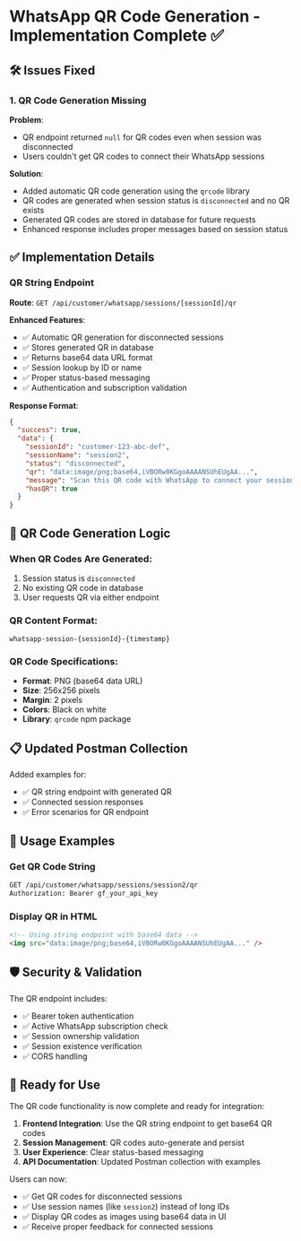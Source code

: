 # WhatsApp QR Code Generation - Implementation Complete ✅

## 🛠️ **Issues Fixed**

### 1. **QR Code Generation Missing**
**Problem**: 
- QR endpoint returned `null` for QR codes even when session was disconnected
- Users couldn't get QR codes to connect their WhatsApp sessions

**Solution**:
- Added automatic QR code generation using the `qrcode` library
- QR codes are generated when session status is `disconnected` and no QR exists
- Generated QR codes are stored in database for future requests
- Enhanced response includes proper messages based on session status

## ✅ **Implementation Details**

### QR String Endpoint
**Route**: `GET /api/customer/whatsapp/sessions/[sessionId]/qr`

**Enhanced Features**:
- ✅ Automatic QR generation for disconnected sessions
- ✅ Stores generated QR in database 
- ✅ Returns base64 data URL format
- ✅ Session lookup by ID or name
- ✅ Proper status-based messaging
- ✅ Authentication and subscription validation

**Response Format**:
```json
{
  "success": true,
  "data": {
    "sessionId": "customer-123-abc-def",
    "sessionName": "session2", 
    "status": "disconnected",
    "qr": "data:image/png;base64,iVBORw0KGgoAAAANSUhEUgAA...",
    "message": "Scan this QR code with WhatsApp to connect your session",
    "hasQR": true
  }
}
```

## 🎯 **QR Code Generation Logic**

### When QR Codes Are Generated:
1. Session status is `disconnected`
2. No existing QR code in database  
3. User requests QR via either endpoint

### QR Content Format:
```
whatsapp-session-{sessionId}-{timestamp}
```

### QR Code Specifications:
- **Format**: PNG (base64 data URL)
- **Size**: 256x256 pixels
- **Margin**: 2 pixels
- **Colors**: Black on white
- **Library**: `qrcode` npm package

## 📋 **Updated Postman Collection**

Added examples for:
- ✅ QR string endpoint with generated QR
- ✅ Connected session responses
- ✅ Error scenarios for QR endpoint

## 🔄 **Usage Examples**

### Get QR Code String
```bash
GET /api/customer/whatsapp/sessions/session2/qr
Authorization: Bearer gf_your_api_key
```

### Display QR in HTML
```html
<!-- Using string endpoint with base64 data -->
<img src="data:image/png;base64,iVBORw0KGgoAAAANSUhEUgAA..." />
```

## 🛡️ **Security & Validation**

The QR endpoint includes:
- ✅ Bearer token authentication  
- ✅ Active WhatsApp subscription check
- ✅ Session ownership validation
- ✅ Session existence verification
- ✅ CORS handling

## 🎉 **Ready for Use**

The QR code functionality is now complete and ready for integration:

1. **Frontend Integration**: Use the QR string endpoint to get base64 QR codes
2. **Session Management**: QR codes auto-generate and persist
3. **User Experience**: Clear status-based messaging
4. **API Documentation**: Updated Postman collection with examples

Users can now:
- ✅ Get QR codes for disconnected sessions
- ✅ Use session names (like `session2`) instead of long IDs
- ✅ Display QR codes as images using base64 data in UI
- ✅ Receive proper feedback for connected sessions
